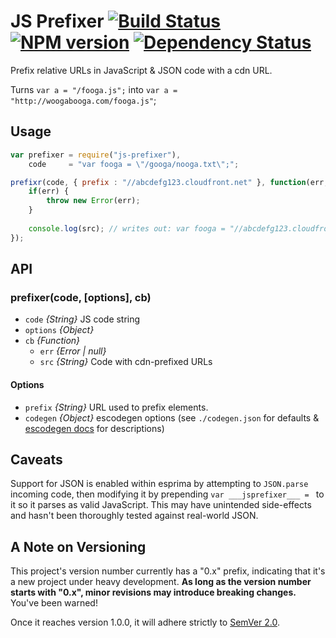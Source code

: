 JS Prefixer [![Build Status](https://travis-ci.org/tivac/node-js-prefixer.png?branch=master)](https://travis-ci.org/tivac/node-js-prefixer) [![NPM version](https://badge.fury.io/js/js-prefixer.png)](http://badge.fury.io/js/js-prefixer) [![Dependency Status](https://gemnasium.com/tivac/node-js-prefixer.png)](https://gemnasium.com/tivac/node-js-prefixer)
==========

Prefix relative URLs in JavaScript & JSON code with a cdn URL.

Turns `var a = "/fooga.js";` into `var a = "http://woogabooga.com/fooga.js"`;

## Usage ##

```javascript
var prefixer = require("js-prefixer"),
	code     = "var fooga = \"/googa/nooga.txt\";";

prefixr(code, { prefix : "//abcdefg123.cloudfront.net" }, function(err, src) {
    if(err) {
        throw new Error(err);
    }
    
    console.log(src); // writes out: var fooga = "//abcdefg123.cloudfront.net/googa/nooga.txt";
});
```

## API ##

### prefixer(code, [options], cb)

* `code` _{String}_ JS code string
* `options` _{Object}_
* `cb` _{Function}_
  * `err` _{Error | null}_
  * `src` _{String}_ Code with cdn-prefixed URLs

#### Options

* `prefix` _{String}_ URL used to prefix elements.
* `codegen` _{Object}_ escodegen options (see `./codegen.json` for defaults & [escodegen docs](https://github.com/Constellation/escodegen/wiki/API#options) for descriptions)

## Caveats ##

Support for JSON is enabled within esprima by attempting to `JSON.parse` incoming code, then modifying it by prepending `var ___jsprefixer___ = ` to it so it parses as valid JavaScript. This may have unintended side-effects and hasn't been thoroughly tested against real-world JSON.

## A Note on Versioning ##

This project's version number currently has a "0.x" prefix, indicating that it's a new
project under heavy development. **As long as the version number starts with
"0.x", minor revisions may introduce breaking changes.** You've been warned!

Once it reaches version 1.0.0, it will adhere strictly to
[SemVer 2.0](http://semver.org/spec/v2.0.0.html).
